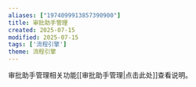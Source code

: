 ```yaml
---
aliases: ["1974099913857390900"]
title: 审批助手管理
created: 2025-07-15
modified: 2025-07-15
tags: ['流程引擎']
theme: 流程引擎
---
```


审批助手管理相关功能[[审批助手管理|点击此处]]查看说明。